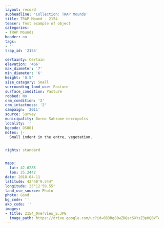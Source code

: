 ```yaml
---
layout: record
subheadline: 'Collection: TRAP Mounds'
title: TRAP Mound - 2154
teaser: Test example of object
categories:
- TRAP Mounds
header: no
tags:
- ''
trap_id: '2154'

certainty: Certain
elevation: '466'
max_diameter: '7'
min_diameter: '6'
height: '0.5'
size_category: Small
surrounding_land_use: Pasture
surface_condition: Pasture
robbed: No
crm_condition: '2'
crm_intactness: '2'
campaign: '2011'
source: Survey
municipality: Gorno Sahrane necropolis
locality: ''
bgcode: DS001
notes: |-
  Small indent in the entre, vegetation.


rights: standard


maps:
  lat: 42.6285
  lon: 25.2442
date: 2018-04-11
latitude: 42°40'9.544"
longitude: 25°12'59.55"
land_use_source: Photo
photo: Good
bg_code: ''
akb_code: ''
images:
- title: 2154_Overview_S.JPG
  image_path: https://drive.google.com/uc?id=0B3Rg88wZDQscSXYzZ3pHQ0VTeDg
---
```

